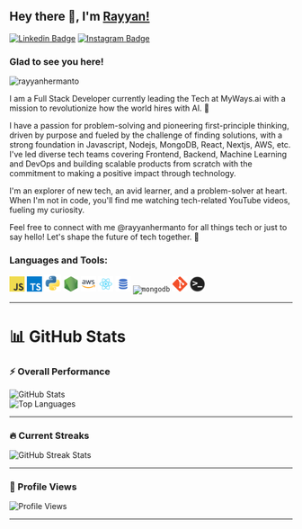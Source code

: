 ## Hey there 👋, I'm [Rayyan!](https://github.com/RayyanHermanto/)

[![Linkedin Badge](https://img.shields.io/badge/-LinkedIn-0e76a8?style=flat-square&logo=Linkedin&logoColor=white)](https://www.linkedin.com/in/rayyan-hermanto)
[![Instagram Badge](https://img.shields.io/badge/-Instagram-e4405f?style=flat-square&logo=Instagram&logoColor=white)](https://www.instagram.com/her.man.too?igsh=MWljbHNoMGFxNHI4dA==)

### Glad to see you here! 
<p align="left"> <img src="https://komarev.com/ghpvc/?username=rayyanhermanto&label=Profile%20views&color=0e75b6&style=flat" alt="rayyanhermanto" /> </p>
I am a Full Stack Developer currently leading the Tech at MyWays.ai with a mission to revolutionize how the world hires with AI. 🚀

I have a passion for problem-solving and pioneering first-principle thinking, driven by purpose and fueled by the challenge of finding solutions, with a strong foundation in Javascript, Nodejs, MongoDB, React, Nextjs, AWS, etc. I've led diverse tech teams covering Frontend, Backend, Machine Learning and DevOps and building scalable products from scratch with the commitment to making a positive impact through technology.

I'm an explorer of new tech, an avid learner, and a problem-solver at heart. When I'm not in code, you'll find me watching tech-related YouTube videos, fueling my curiosity.

Feel free to connect with me @rayyanhermanto for all things tech or just to say hello! Let's shape the future of tech together. 🌟


### Languages and Tools:

<code><img height="27" src="https://raw.githubusercontent.com/github/explore/80688e429a7d4ef2fca1e82350fe8e3517d3494d/topics/javascript/javascript.png" alt="javascript"></code>
<code><img height="27" src="https://raw.githubusercontent.com/github/explore/80688e429a7d4ef2fca1e82350fe8e3517d3494d/topics/typescript/typescript.png" alt="typescript"></code>
<code><img height="30" src="https://raw.githubusercontent.com/github/explore/80688e429a7d4ef2fca1e82350fe8e3517d3494d/topics/python/python.png" alt="python"></code>
<code><img height="27" src="https://raw.githubusercontent.com/github/explore/80688e429a7d4ef2fca1e82350fe8e3517d3494d/topics/nodejs/nodejs.png" alt="nodejs"></code>
<code><img height="27" src="https://raw.githubusercontent.com/github/explore/80688e429a7d4ef2fca1e82350fe8e3517d3494d/topics/aws/aws.png" alt="aws"></code>
<code><img height="27" src="https://raw.githubusercontent.com/github/explore/80688e429a7d4ef2fca1e82350fe8e3517d3494d/topics/react/react.png" alt="react"></code>
<code><img height="27" src="https://raw.githubusercontent.com/github/explore/80688e429a7d4ef2fca1e82350fe8e3517d3494d/topics/sql/sql.png" alt="sql"></code>
<code><img height="27" src="https://encrypted-tbn0.gstatic.com/images?q=tbn%3AANd9GcSTTzPAw-55ssm1Im594xYZ9eRQu2JylrkYLg&usqp=CAU" alt="mongodb"></code>
<code><img height="27" src="https://raw.githubusercontent.com/devicons/devicon/master/icons/git/git-original.svg" alt="git"></code>
<code><img height="27" src="https://raw.githubusercontent.com/github/explore/80688e429a7d4ef2fca1e82350fe8e3517d3494d/topics/terminal/terminal.png" alt="terminal"></code>

---

# 📊 GitHub Stats

### ⚡ Overall Performance
![GitHub Stats](https://github-readme-stats.vercel.app/api?username=rayyanhermanto&show_icons=true&theme=tokyonight&hide_border=true)  
![Top Languages](https://github-readme-stats.vercel.app/api/top-langs/?username=rayyanhermanto&layout=compact&theme=tokyonight&hide_border=true)

---

### 🔥 Current Streaks
![GitHub Streak Stats](https://streak-stats.demolab.com?user=rayyanhermanto&theme=tokyonight&hide_border=true)

---

### 👀 Profile Views
![Profile Views]([https://komarev.com/ghpvc/?username=rayyanhermanto&color=blueviolet&style=flat-square](https://komarev.com/ghpvc/?username=rayyanhermanto&label=Visitors&color=ff4500&style=for-the-badge))

---
<div align="center">

</div>
